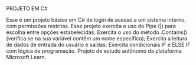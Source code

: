PROJETO EM C#
 
Esse é um projeto básico em C# de login de acesso a um sistema interno, com permissões restritas.
Esse projeto exercita o uso do Pipe (|) para escolha entre opções estabelecidas;
Exercita o uso do método .Contains() (verifica se na sua variável contêm um nome específico);
Exercita a leitura de dados de entrada do usuário e saídas;
Exercita condicionais IF e ELSE IF com lógica de programação.
Projeto de estudo autônomo da plataforma Microsoft Learn.
